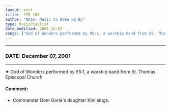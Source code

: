 ```yaml
---
layout: post
title:  STS-108
author: "NASA: Music to Wake Up By"
type: MusicPlaylist
date_modified: 2001-12-07
songs: ["God of Wonders performed by 95:1, a worship band from St. Thomas Episcopal Church"]
---
```


----
### DATE: December 07, 2001
----
✷ God of Wonders performed by 95:1, a worship band from St. Thomas Episcopal Church

#### Comment:
* Commander Dom Gorie's daughter Kim sings.



<br/>
<center>
	<a target="_blank"
	   href="https://twitter.com/intent/tweet?hashtags=Space,NASA,Playlist,NASAWakeupCalls,SpaceProgram&text={{ page.author}}, '{{ page.songs.first }}' {{ page.title }}, {{ page.date | date: '%B %d, %Y' }}. {{ site.url }}{{ page.url }}&via=nasawakeupcalls"><i class="fab fa-twitter" alt="Tweet this page" style="font-size: 1.3em;"></i></a>
	&nbsp; 	<i class="fas fa-user-astronaut" style="font-size: 1.5em;"></i> &nbsp;
    <a type="amzn" search="'God of Wonders performed by 95:1, a worship band from St. Thomas Episcopal Church'" category="popular music">
    <i class="fab fa-amazon" style="font-size: 1.3em;"></i></a>
</center>
